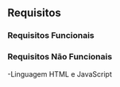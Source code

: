 ## Requisitos

### Requisitos Funcionais

### Requisitos Não Funcionais
-Linguagem HTML e JavaScript